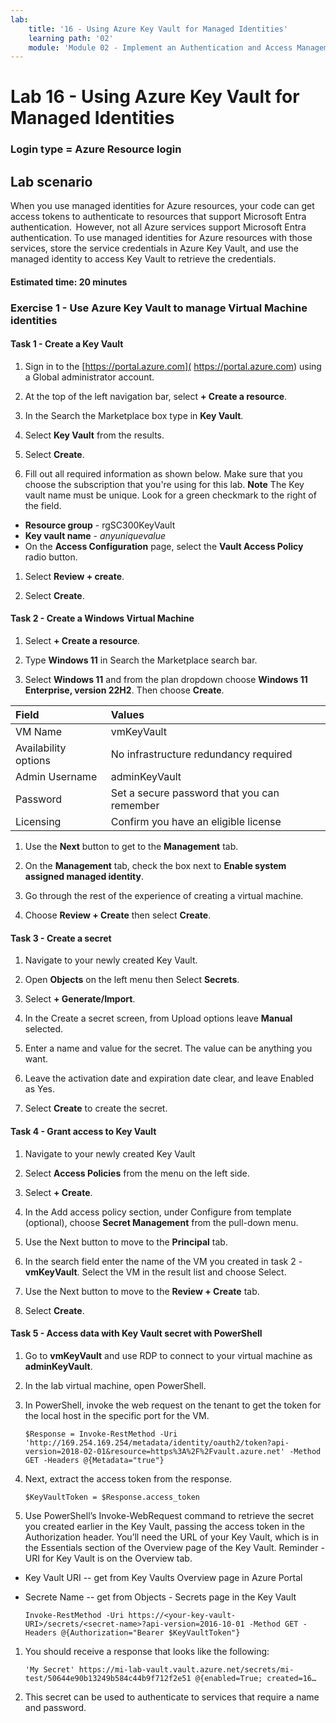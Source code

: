 ```yaml
---
lab:
    title: '16 - Using Azure Key Vault for Managed Identities'
    learning path: '02'
    module: 'Module 02 - Implement an Authentication and Access Management Solution'
---
```


# Lab 16 - Using Azure Key Vault for Managed Identities

### Login type = Azure Resource login

## Lab scenario

When you use managed identities for Azure resources, your code can get access tokens to authenticate to resources that support Microsoft Entra authentication.  However, not all Azure services support Microsoft Entra authentication. To use managed identities for Azure resources with those services, store the service credentials in Azure Key Vault, and use the managed identity to access Key Vault to retrieve the credentials.

#### Estimated time: 20 minutes

### Exercise 1 - Use Azure Key Vault to manage Virtual Machine identities

#### Task 1 - Create a Key Vault

1. Sign in to the [https://portal.azure.com]( https://portal.azure.com) using a Global administrator account.

1. At the top of the left navigation bar, select **+ Create a resource**.

1. In the Search the Marketplace box type in **Key Vault**.  

1. Select **Key Vault** from the results.

1. Select **Create**.

1. Fill out all required information as shown below. Make sure that you choose the subscription that you're using for this lab.
    **Note** The Key vault name must be unique. Look for a green checkmark to the right of the field.

 - **Resource group** - rgSC300KeyVault
 - **Key vault name** - *anyuniquevalue*
 - On the **Access Configuration** page, select the **Vault Access Policy** radio button.
1. Select **Review + create**.

1. Select **Create**.

#### Task 2 - Create a Windows Virtual Machine

1. Select **+ Create a resource**.

1. Type **Windows 11** in Search the Marketplace search bar.

1. Select **Windows 11** and from the plan dropdown choose **Windows 11 Enterprise, version 22H2**. Then choose **Create**.

  | Field | Values |
  | :--   | :--    |
  | VM Name | vmKeyVault |
  | Availability options | No infrastructure redundancy required |
  | Admin Username | adminKeyVault |
  | Password | Set a secure password that you can remember |
  | Licensing | Confirm you have an eligible license |

1. Use the **Next** button to get to the **Management** tab.

1. On the **Management** tab, check the box next to **Enable system assigned managed identity**.

1. Go through the rest of the experience of creating a virtual machine. 

1. Choose **Review + Create** then select **Create**.

#### Task 3 - Create a secret

1. Navigate to your newly created Key Vault.

1. Open **Objects** on the left menu then Select **Secrets**.

1. Select **+ Generate/Import**.

1. In the Create a secret screen, from Upload options leave **Manual** selected.

1. Enter a name and value for the secret.  The value can be anything you want. 

1. Leave the activation date and expiration date clear, and leave Enabled as Yes. 

1. Select **Create** to create the secret.

#### Task 4 - Grant access to Key Vault

1. Navigate to your newly created Key Vault

1. Select **Access Policies** from the menu on the left side.

1. Select **+ Create**.

1. In the Add access policy section, under Configure from template (optional), choose **Secret Management** from the pull-down menu.

1. Use the Next button to move to the **Principal** tab.

1. In the search field enter the name of the VM you created in task 2 - **vmKeyVault**.  Select the VM in the result list and choose Select.

1. Use the Next button to move to the **Review + Create** tab.

1. Select **Create**.

#### Task 5 - Access data with Key Vault secret with PowerShell

1. Go to **vmKeyVault** and use RDP to connect to your virtual machine as **adminKeyVault**.

1. In the lab virtual machine, open PowerShell.  

1. In PowerShell, invoke the web request on the tenant to get the token for the local host in the specific port for the VM.  

    ```
    $Response = Invoke-RestMethod -Uri 'http://169.254.169.254/metadata/identity/oauth2/token?api-version=2018-02-01&resource=https%3A%2F%2Fvault.azure.net' -Method GET -Headers @{Metadata="true"}
    ```

1. Next, extract the access token from the response.  

    ```
    $KeyVaultToken = $Response.access_token
    ```

1. Use PowerShell’s Invoke-WebRequest command to retrieve the secret you created earlier in the Key Vault, passing the access token in the Authorization header.  You’ll need the URL of your Key Vault, which is in the Essentials section of the Overview page of the Key Vault.  Reminder - URI for Key Vault is on the Overview tab.

  - Key Vault URI -- get from Key Vaults Overview page in Azure Portal
  - Secrete Name -- get from Objects - Secrets page in the Key Vault

    ```
    Invoke-RestMethod -Uri https://<your-key-vault-URI>/secrets/<secret-name>?api-version=2016-10-01 -Method GET -Headers @{Authorization="Bearer $KeyVaultToken"}
    ```
1. You should receive a response that looks like the following: 
    ```
    'My Secret' https://mi-lab-vault.vault.azure.net/secrets/mi-test/50644e90b13249b584c44b9f712f2e51 @{enabled=True; created=16…
    ```
1. This secret can be used to authenticate to services that require a name and password.
